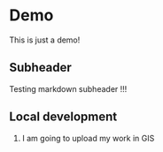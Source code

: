 # Demo

This is just a demo!

## Subheader

Testing markdown subheader !!!

## Local development

1. I am going to upload my work in GIS
